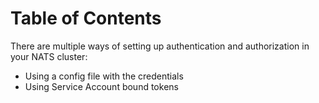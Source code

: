 
# Table of Contents



There are multiple ways of setting up authentication and authorization
in your NATS cluster:

-   Using a config file with the credentials
-   Using Service Account bound tokens

